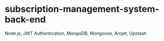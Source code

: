 # subscription-management-system-back-end
Node.js, JWT Authentication, MongoDB, Mongoose, Arcjet, Upstash

